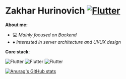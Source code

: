 

# Zakhar Hurinovich [![Flutter](https://img.shields.io/badge/-FFA500?style=social&logo=linkedin)](https://www.linkedin.com/in/zakhar-hurinovich/)

**About me:**
* :computer: _Mainly focused on Backend_
* :diamonds: _Interested in server architecture and UI/UX design_


**Core stack**:

![Flutter](https://img.shields.io/badge/JavaScript-FFA500?style=social&logo=javascript)
![Flutter](https://img.shields.io/badge/TypeScript-FFA500?style=social&logo=typescript)
![Flutter](https://img.shields.io/badge/PostgreSQL-FFA500?style=social&logo=postgresql)


[![Anurag's GitHub stats](https://github-readme-stats.vercel.app/api?username=Zakhri)](https://github.com/anuraghazra/github-readme-stats)




    
